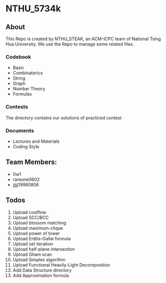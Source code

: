 # NTHU\_5734k

## About
This Repo is created by NTHU_STEAK, an ACM-ICPC team of National Tsing Hua University. We use the Repo to manage some related files.

### Codebook
- Basic
- Combinatorics
- String
- Graph
- Number Theory
- Formulas

### Contests
The directory contains our solutions of practiced contest

### Documents
- Lectures and Materials
- Coding Style

## Team Members:
- 0w1
- rareone0602
- jjjjj19980806


## Todos
1. Upload costflow
1. Upload SCC/BCC
1. Upload blossom matching 
1. Upload maximum-clique
1. Upload power of tower
1. Upload Erdös-Gallai formula
1. Upload set iteration
1. Upload half-plane intersection
1. Upload Gham scan
1. Upload Simplex algorithm
1. Upload Functional Heavily-Light Decomposition
1. Add Data Structure directory
1. Add Approximation formula

